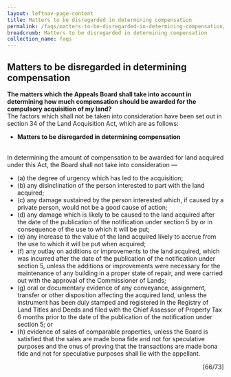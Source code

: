 ```yaml
---
layout: leftnav-page-content
title: Matters to be disregarded in determining compensation
permalink: /faqs/matters-to-be-disregarded-in-determining-compensation/
breadcrumb: Matters to be disregarded in determining compensation
collection_name: faqs
---
```


Matters to be disregarded in determining compensation
---
**The matters which the Appeals Board shall take into account in determining how much compensation should be awarded for the compulsory acquisition of my land?**
<br>
The factors which shall not be taken into consideration have been set out in section 34 of the Land Acquisition Act, which are as follows:
<br>

  * **Matters to be disregarded in determining compensation**
   <br>
   In determining the amount of compensation to be awarded for land acquired under this Act, the Board shall not take into consideration —
<br>

  * (a)     the degree of urgency which has led to the acquisition;
  * (b)    any disinclination of the person interested to part with the land acquired;
  * (c)    any damage sustained by the person interested which, if caused by a private person, would not be a good cause of action;
  * (d)   any damage which is likely to be caused to the land acquired after the date of the publication of the notification under section 5 by or in consequence of the use to which it will be put;
  * (e)  any increase to the value of the land acquired likely to accrue from the use to which it will be put when acquired;
  * (f)    any outlay on additions or improvements to the land acquired, which was incurred after the date of the publication of the notification under section 5, unless the additions or improvements were necessary for the maintenance of any building in a proper state of repair, and were carried out with the approval of the Commissioner of Lands;
  * (g) oral or documentary evidence of any conveyance, assignment, transfer or other disposition affecting the acquired land, unless the instrument has been duly stamped and registered in the Registry of Land Titles and Deeds and filed with the Chief Assessor of Property Tax 6 months prior to the date of the publication of the notification under section 5; or
  * (h)   evidence of sales of comparable properties, unless the Board is satisfied that the sales are made bona fide and not for speculative purposes and the onus of proving that the transactions are made bona fide and not for speculative purposes shall lie with the appellant.

<div style="text-align: right"> [66/73] </div>
